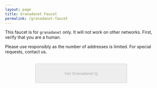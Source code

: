```yaml
---
layout: page
title: Granadanet Faucet
permalink: /granadanet-faucet
---
```


This faucet is for `granadanet` only. It will not work on other networks. First, verify that you are a human.

Please use responsibly as the number of addresses is limited. For special requests, contact us.

<script src='https://www.google.com/recaptcha/api.js'></script>
<script src='https://cdnjs.cloudflare.com/ajax/libs/jquery/3.3.1/jquery.min.js'></script>
<script>
function captchaDone(response) {
  $("#gettz").prop('disabled',false); $("#gettz").addClass('btn-b');
}

function submitted() {
  $("#gettz").prop('disabled',true); $("#gettz").removeClass('btn-b');
  //https://stackoverflow.com/a/47675314/207209
  var xhr = new XMLHttpRequest();
  xhr.open("POST", "https://faucet.granadanet.teztnets.xyz");
  xhr.onload = function(event){
    alert("Success, server responded with: " + event.target.response);
  };
  var formData = new FormData(document.getElementById("myForm"));
  xhr.send(formData);
}
</script>


<form id="faucet_form" method='POST'>
    <div>
        <div class="g-recaptcha" data-sitekey="6LcARlgbAAAAAHfqADFawmaQ5U4dceyrdMi1Rtpj" data-callback="captchaDone"></div>
        <br/>
        <button id="gettz" style='display: block; margin: 0 auto; width: 304px; height: 64px;' disabled=true>Get Granadanet ꜩ</button>
    </div>
</form>
